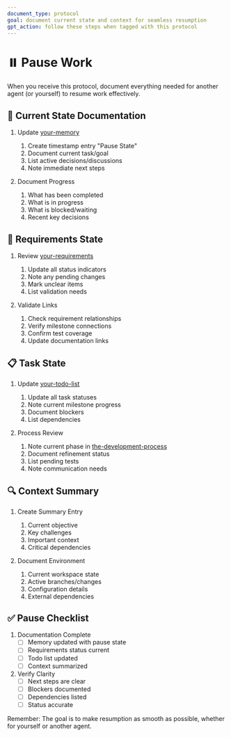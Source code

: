 ```yaml
---
document_type: protocol
goal: document current state and context for seamless resumption
gpt_action: follow these steps when tagged with this protocol
---
```


# ⏸️ Pause Work

When you receive this protocol, document everything needed for another agent (or yourself) to resume work effectively.

## 📝 Current State Documentation

1. Update [your-memory](your-memory.md)
   1. Create timestamp entry "Pause State"
   2. Document current task/goal
   3. List active decisions/discussions
   4. Note immediate next steps

2. Document Progress
   1. What has been completed
   2. What is in progress
   3. What is blocked/waiting
   4. Recent key decisions

## 🎯 Requirements State

1. Review [your-requirements](your-requirements.md)
   1. Update all status indicators
   2. Note any pending changes
   3. Mark unclear items
   4. List validation needs

2. Validate Links
   1. Check requirement relationships
   2. Verify milestone connections
   3. Confirm test coverage
   4. Update documentation links

## 📋 Task State

1. Update [your-todo-list](your-todo-list.md)
   1. Update all task statuses
   2. Note current milestone progress
   3. Document blockers
   4. List dependencies

2. Process Review
   1. Note current phase in [the-development-process](the-development-process.md)
   2. Document refinement status
   3. List pending tests
   4. Note communication needs

## 🔍 Context Summary

1. Create Summary Entry
   1. Current objective
   2. Key challenges
   3. Important context
   4. Critical dependencies

2. Document Environment
   1. Current workspace state
   2. Active branches/changes
   3. Configuration details
   4. External dependencies

## ✅ Pause Checklist

1. Documentation Complete
   - [ ] Memory updated with pause state
   - [ ] Requirements status current
   - [ ] Todo list updated
   - [ ] Context summarized

2. Verify Clarity
   - [ ] Next steps are clear
   - [ ] Blockers documented
   - [ ] Dependencies listed
   - [ ] Status accurate

Remember: The goal is to make resumption as smooth as possible, whether for yourself or another agent. 